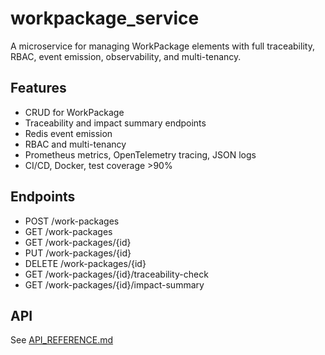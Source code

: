 # workpackage_service

A microservice for managing WorkPackage elements with full traceability, RBAC, event emission, observability, and multi-tenancy.

## Features
- CRUD for WorkPackage
- Traceability and impact summary endpoints
- Redis event emission
- RBAC and multi-tenancy
- Prometheus metrics, OpenTelemetry tracing, JSON logs
- CI/CD, Docker, test coverage >90%

## Endpoints
- POST /work-packages
- GET /work-packages
- GET /work-packages/{id}
- PUT /work-packages/{id}
- DELETE /work-packages/{id}
- GET /work-packages/{id}/traceability-check
- GET /work-packages/{id}/impact-summary

## API
See [API_REFERENCE.md](./API_REFERENCE.md)
